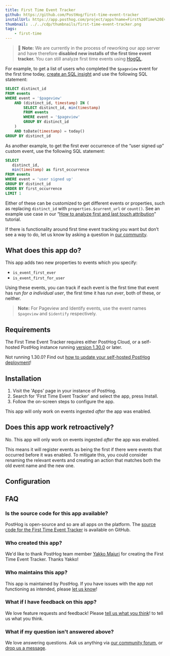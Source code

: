 ```yaml
---
title: First Time Event Tracker
github: https://github.com/PostHog/first-time-event-tracker
installUrl: https://app.posthog.com/project/apps?name=First%20Time%20Event%20Tracker
thumbnail: ../../cdp/thumbnails/first-time-event-tracker.png
tags:
    - first-time
---
```


> 🚧 **Note:** We are currently in the process of reworking our app server and have therefore **disabled new installs of the first time event tracker.** You can still analyze first time events using [HogQL](/docs/hogql).

For example, to get a list of users who completed the `$pageview` event for the first time today, [create an SQL insight](https://app.posthog.com/insights/new) and use the following SQL statement:

```sql
SELECT distinct_id
FROM events
WHERE event = '$pageview'
    AND (distinct_id, timestamp) IN (
        SELECT distinct_id, min(timestamp)
        FROM events
        WHERE event = '$pageview'
        GROUP BY distinct_id
    )
    AND toDate(timestamp) = today()
GROUP BY distinct_id
```

As another example, to get the first ever occurrence of the “user signed up” custom event, use the following SQL statement:

```sql
SELECT 
   distinct_id, 
   min(timestamp) as first_occurrence
FROM events
WHERE event = 'user signed up'
GROUP BY distinct_id
ORDER BY first_occurrence
LIMIT 1
```

Either of these can be customized to get different events or properties, such as replacing `distinct_id` with `properties.$current_url` or `count()`. See an example use case in our “[How to analyze first and last touch attribution](/tutorials/first-last-touch-attribution)” tutorial.

If there is functionality around first time event tracking you want but don’t see a way to do, let us know by asking a question in [our community](/questions).

## What does this app do?

This app adds two new properties to events which you specify:

-   `is_event_first_ever`
-   `is_event_first_for_user`

Using these events, you can track if each event is the first time that event has run _for a individual user_, the first time it has run _ever_, both of these, or neither.

> **Note:** For Pageview and Identify events, use the event names `$pageview` and `$identify` respectively.

## Requirements

The First Time Event Tracker requires either PostHog Cloud, or a self-hosted PostHog instance running [version 1.30.0](https://posthog.com/blog/the-posthog-array-1-30-0) or later.

Not running 1.30.0? Find out [how to update your self-hosted PostHog deployment](https://posthog.com/docs/runbook/upgrading-posthog)!

## Installation

1. Visit the 'Apps' page in your instance of PostHog.
2. Search for 'First Time Event Tracker' and select the app, press Install.
3. Follow the on-screen steps to configure the app.

This app will only work on events ingested _after_ the app was enabled.

## Does this app work retroactively?

No. This app will only work on events ingested _after_ the app was enabled.

This means it will register events as being the first if there were events that occurred before it was enabled. To mitigate this, you could consider renaming the relevant events and creating an action that matches both the old event name and the new one.

## Configuration

<AppParameters />

## FAQ

### Is the source code for this app available?

PostHog is open-source and so are all apps on the platform. The [source code for the First Time Event Tracker](https://github.com/PostHog/first-time-event-tracker) is available on GitHub.

### Who created this app?

We'd like to thank PostHog team member [Yakko Majuri](https://github.com/yakkomajuri) for creating the First Time Event Tracker. Thanks Yakko!

### Who maintains this app?

This app is maintained by PostHog. If you have issues with the app not functioning as intended, please [let us know](http://app.posthog.com/home#supportModal)!

### What if I have feedback on this app?

We love feature requests and feedback! Please [tell us what you think](http://app.posthog.com/home#supportModal)! to tell us what you think.

### What if my question isn't answered above?

We love answering questions. Ask us anything via [our community forum](/questions), or [drop us a message](http://app.posthog.com/home#supportModal). 